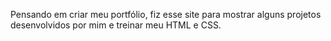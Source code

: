 Pensando em criar meu portfólio, fiz esse site para mostrar alguns projetos desenvolvidos por mim e treinar meu HTML e CSS. 
